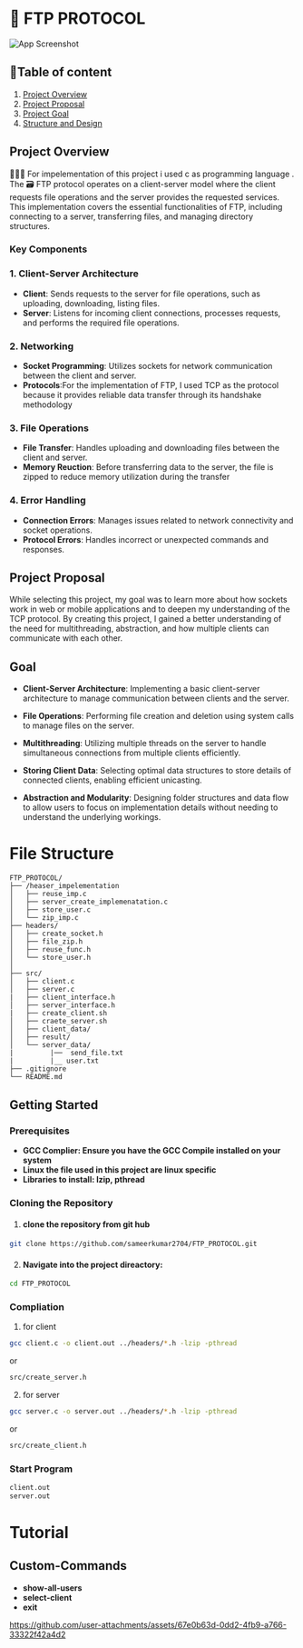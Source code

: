 
# 📁  FTP PROTOCOL



![App Screenshot](https://mac.eltima.com/images/upload/commander/articles/what-is-ftp/ftp-diagram.png)


## 📄Table of content
1. [Project Overview](#project-overview)
2. [Project Proposal](#project-proposal)
2. [Project Goal](#goal)
3. [Structure and Design](#file-structure)
## Project Overview
🧑🏽‍💻 For impelementation of this project i used c as  programming language . The 🗃️ FTP protocol operates on a client-server model where the client requests file operations and the server provides the requested services. This implementation covers the essential functionalities of FTP, including connecting to a server, transferring files, and managing directory structures.
### Key Components

### 1. Client-Server Architecture
   - **Client**: Sends requests to the server for file operations, such as uploading, downloading, listing files.
   - **Server**: Listens for incoming client connections, processes requests, and performs the required file operations.

### 2. Networking
   - **Socket Programming**: Utilizes sockets for network communication between the client and server.
   - **Protocols**:For the implementation of FTP, I used TCP as the protocol because it provides reliable data transfer through its handshake methodology

### 3. File Operations
   - **File Transfer**: Handles uploading  and downloading files between the client and server.
   - **Memory Reuction**: Before transferring data to the server, the file is zipped to reduce memory utilization during the transfer

### 4. Error Handling
   - **Connection Errors**: Manages issues related to network connectivity and socket operations.
   - **Protocol Errors**: Handles incorrect or unexpected commands and responses.

## Project Proposal
While selecting this project, my goal was to learn more about how sockets work in web or mobile applications and to deepen my understanding of the TCP protocol. By creating this project, I gained a better understanding of the need for multithreading, abstraction, and how multiple clients can communicate with each other.
## Goal
- **Client-Server Architecture**: Implementing a basic client-server architecture to manage communication between clients and the server.

- **File Operations**: Performing file creation and deletion using system calls to manage files on the server.

- **Multithreading**: Utilizing multiple threads on the server to handle simultaneous connections from multiple clients efficiently.

- **Storing Client Data**: Selecting optimal data structures to store details of connected clients, enabling efficient unicasting.

- **Abstraction and Modularity**: Designing folder structures and data flow to allow users to focus on implementation details without needing to understand the underlying workings.

# File Structure
```ssh
FTP_PROTOCOL/
├── /heaser_impelementation
│   ├── reuse_imp.c
│   ├── server_create_implemenatation.c
│   ├── store_user.c
│   └── zip_imp.c
├── headers/
│   ├── create_socket.h
│   ├── file_zip.h
│   ├── reuse_func.h
│   └── store_user.h
│   
├── src/
│   ├── client.c
│   ├── server.c
|   ├── client_interface.h
│   ├── server_interface.h
|   ├── create_client.sh
│   ├── craete_server.sh
│   ├── client_data/
│   ├── result/
│   └── server_data/
|         |──  send_file.txt
|         |__ user.txt
├── .gitignore
└── README.md
```




## Getting Started
### Prerequisites
  - **GCC Complier: Ensure you have the GCC Compile installed on your system**
  - **Linux the file used in this project are linux specific**
  - **Libraries to install: lzip, pthread**
### Cloning the Repository
1. #### clone the repository from git hub
```bash
git clone https://github.com/sameerkumar2704/FTP_PROTOCOL.git
```
2. #### Navigate into the project direactory:
```bash
cd FTP_PROTOCOL
```
### Compliation 
1. for client
```bash
gcc client.c -o client.out ../headers/*.h -lzip -pthread
```
or

```bash
src/create_server.h
```
2. for server 
```bash
gcc server.c -o server.out ../headers/*.h -lzip -pthread
```
or

```bash
src/create_client.h
```
### Start Program
```bash
client.out
server.out
```
# Tutorial
## Custom-Commands 
- **show-all-users**
- **select-client**
- **exit**
   

https://github.com/user-attachments/assets/67e0b63d-0dd2-4fb9-a766-33322f42a4d2



    
